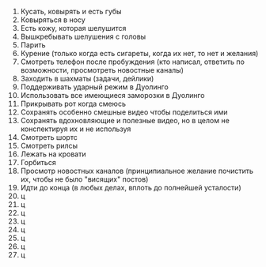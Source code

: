 1. Кусать, ковырять и есть губы
2. Ковыряться в носу
3. Есть кожу, которая шелушится
4. Вышкребывать шелушения с головы
5. Парить
6. Курение (только когда есть сигареты,
   когда их нет, то нет и желания)
7. Смотреть телефон после пробуждения
   (кто написал, ответить по возможности,
   просмотреть новостные каналы)
8. Заходить в шахматы (задачи, дейлики)
9. Поддерживать ударный режим в Дуолинго
10. Использовать все имеющиеся заморозки
    в Дуолинго
12. Прикрывать рот когда смеюсь
13. Сохранять особенно смешные видео
    чтобы поделиться ими
13. Сохранять вдохновляющие и полезные
    видео, но в целом не конспектируя их
    и не используя
14. Смотреть шортс
15. Смотреть рилсы
16. Лежать на кровати
17. Горбиться
18. Просмотр новостных каналов (принципиальное
    желание почистить их, чтобы не было "висящих"
    постов)
19. Идти до конца (в любых делах, вплоть до полнейшей
    усталости)
20. ц
21. ц
22. ц
23. ц
24. ц
25. ц
26. ц
27. ц

